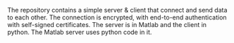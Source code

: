 The repository contains a simple server & client that connect and send data to each other. The connection is encrypted, with end-to-end authentication with self-signed certificates. The server is in Matlab and the client in python. The Matlab server uses python code in it.